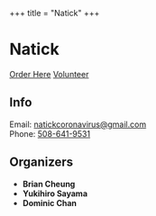 +++
title = "Natick"
+++

# Natick

<div class="biglink center">

[Order Here](https://docs.google.com/forms/d/e/1FAIpQLSezo6MC6kp5oD8ea1i2CdCivCrSAbYNmYX5NIzyydqSP4TCTw/viewform)
[Volunteer](https://docs.google.com/forms/d/e/1FAIpQLSdhfqpHRfjH0fJZk20YXBSa2q9VKfgji35NM-hE7j3mHspexw/viewform)

</div>

## Info

Email: [natickcoronavirus@gmail.com](mailto:natickcoronavirus@gmail.com)<br>
Phone: [508-641-9531](tel:508-641-9531)

## Organizers 
- **Brian Cheung**
- **Yukihiro Sayama**
- **Dominic Chan**
